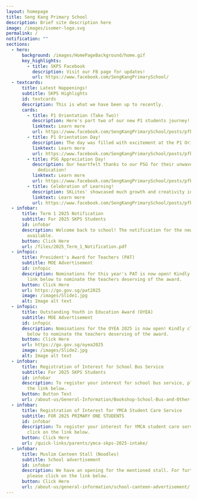 ```yaml
---
layout: homepage
title: Seng Kang Primary School
description: Brief site description here
image: /images/isomer-logo.svg
permalink: /
notification: ""
sections:
  - hero:
      background: /images/HomePageBackground/home.gif
      key_highlights:
        - title: SKPS Facebook
          description: Visit our FB page for updates!
          url: https://www.facebook.com/SengKangPrimarySchool/
  - textcards:
      title: Latest Happenings!
      subtitle: SKPS Highlights
      id: textcards
      description: This is what we have been up to recently.
      cards:
        - title: P1 Orientation (Take Two)!
          description: Here's part two of our new P1 students journey!
          linktext: Learn more
          url: https://www.facebook.com/SengKangPrimarySchool/posts/pfbid02zAnFPdNZisa2U93Azh6Hj2xLEWrwBgYYNAe1msk3JbQKJQV1HcVnU7iigZ3uGy9fl
        - title: P1 Orientation Day!
          description: The day was filled with excitement at the P1 Orientation Day!
          linktext: Learn more
          url: https://www.facebook.com/SengKangPrimarySchool/posts/pfbid08GoCP1Xk5P4ySP1TefK3BAKGyvvdZdbLNPTykoW5sMtoYuCAx5hip7mcP41dVwxxl
        - title: PSG Appreciation Day!
          description: Our heartfelt thanks to our PSG for their unwavering support and
            dedication!
          linktext: Learn more
          url: https://www.facebook.com/SengKangPrimarySchool/posts/pfbid0FgeZ6iAg8qTz2RKNczr9DWwjqvZ2BbRsm2BZbT4wYYw3f19FxNnj9hUTqc9TZPCFl
        - title: Celebration of Learning!
          description: SKLites' showcased much growth and creativity in this special event!
          linktext: Learn more
          url: https://www.facebook.com/SengKangPrimarySchool/posts/pfbid0D8n1upydSuiVoT3PSnfoLQGUtF7bG4edHjnKnnxGZwNJXvpaTGusrnVhjHkrW2ufl
  - infobar:
      title: Term 1 2025 Notification
      subtitle: For 2025 SKPS Students
      id: infobar
      description: Welcome back to school! The notification for the new term is now
        available.
      button: Click Here
      url: /files/2025_Term_1_Notification.pdf
  - infopic:
      title: President's Award for Teachers (PAT)
      subtitle: MOE Advertisement
      id: infopic
      description: Nominations for this year's PAT is now open! Kindly click on the
        link below to nominate the teachers deserving of the award.
      button: Click Here
      url: https://go.gov.sg/pat2025
      image: /images/Slide1.jpg
      alt: Image alt text
  - infopic:
      title: Outstanding Youth in Education Award (OYEA)
      subtitle: MOE Advertisement
      id: infopic
      description: Nominations for the OYEA 2025 is now open! Kindly click on the link
        below to nominate the teachers deserving of the award.
      button: Click Here
      url: https://go.gov.sg/oyea2025
      image: /images/Slide2.jpg
      alt: Image alt text
  - infobar:
      title: Registration of Interest for School Bus Service
      subtitle: For 2025 SKPS Students
      id: infobar
      description: To register your interest for school bus service, please click on
        the link below.
      button: Button Text
      url: /about-us/General-Information/Bookshop-School-Bus-and-Other-Services/
  - infobar:
      title: Registration of Interest for YMCA Student Care Service
      subtitle: FOR 2025 PRIMARY ONE STUDENTS
      id: infobar
      description: To register your interest for YMCA student care service, please
        click on the link below.
      button: Click Here
      url: /quick-links/parents/ymca-skps-2025-intake/
  - infobar:
      title: Muslim Canteen Stall (Noodles)
      subtitle: School advertisement
      id: infobar
      description: We have an opening for the mentioned stall. For further details,
        please click on the link below.
      button: Click Here
      url: /about-us/general-information/school-canteen-advertisement/
---
```

